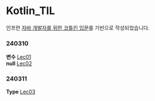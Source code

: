 # Kotlin_TIL
인프런 [자바 개발자를 위한 코틀린 입문](https://inf.run/r9oU)를 기반으로 작성되었습니다.
### 240310
**변수** [Lec01](C:\Users\Hyeri\Desktop\Kotlin\Kotlin_TIL\src\main\kotlin\Lec01) <br/>
**null** [Lec02](C:\Users\Hyeri\Desktop\Kotlin\Kotlin_TIL\src\main\kotlin\Lec2)
### 240311
**Type** [Lec03](C:\Users\Hyeri\Desktop\Kotlin\Kotlin_TIL\src\main\kotlin\Lec03)